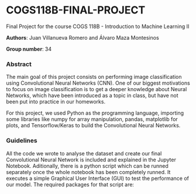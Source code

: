 # COGS118B-FINAL-PROJECT

Final Project for the course COGS 118B - Introduction to Machine Learning II

__Authors__: Juan Villanueva Romero and Álvaro Maza Montesinos

__Group number__: 34

### Abstract

The main goal of this project consists on performing image classification using Convolutional Neural Networks (CNN). One of our biggest motivations to focus on image classification is to get a deeper knowledge about Neural Networks, which have been introduced as a topic in class, but have not been put into practice in our homeworks.

For this project, we used Python as the programming language, importing some libraries like numpy for array manipulation, pandas, matplotlib for plots, and Tensorflow/Keras to build the Convolutional Neural Networks.

### Guidelines

All the code we wrote to analyse the dataset and create our final Convolutional Neural Network is included and explained in the Jupyter Notebook. Aditionally, there is a python script which can be runned separately once the whole notebook has been completely runned. It executes a simple Graphical User Interface (GUI) to test the performance of our model. The required packages for that script are:




